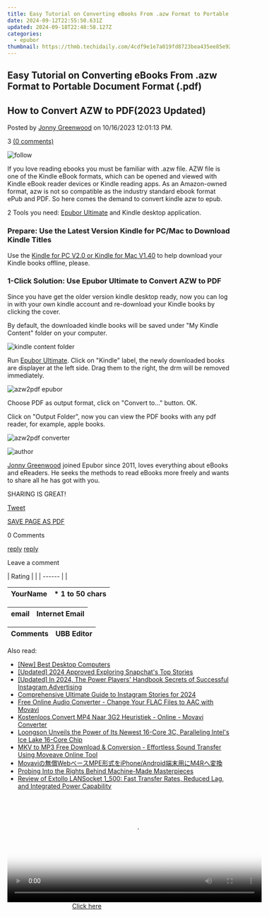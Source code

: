 ```yaml
---
title: Easy Tutorial on Converting eBooks From .azw Format to Portable Document Format (.pdf)
date: 2024-09-12T22:55:50.631Z
updated: 2024-09-18T22:48:58.127Z
categories:
  - epubor
thumbnail: https://thmb.techidaily.com/4cdf9e1e7a019fd8723bea435ee85e9220196351b1b22d3eef75a6f40f6097c7.jpg
---
```


## Easy Tutorial on Converting eBooks From .azw Format to Portable Document Format (.pdf)

## How to Convert AZW to PDF(2023 Updated)

Posted by [Jonny Greenwood](https://plus.google.com/u/0/+JonnyGreenwood999) on 10/16/2023 12:01:13 PM.

3 [(0 comments)](http://www.epubor.com/#comment-area) 

![follow](http://www.epubor.com/images/follow.png)

If you love reading ebooks you must be familiar with .azw file. AZW file is one of the Kindle eBook formats, which can be opened and viewed with Kindle eBook reader devices or Kindle reading apps. As an Amazon-owned format, azw is not so compatible as the industry standard ebook format ePub and PDF. So here comes the demand to convert kindle azw to epub.

2 Tools you need: [Epubor Ultimate](https://tools.techidaily.com/epubor/ultimate/) and Kindle desktop application. 

### Prepare: Use the Latest Version Kindle for PC/Mac to Download Kindle Titles

Use the [Kindle for PC V2.0 or Kindle for Mac V1.40](https://tools.techidaily.com/epubor/products/) to help download your Kindle books offline, please. 

### 1-Click Solution: Use Epubor Ultimate to Convert AZW to PDF 

Since you have get the older version kindle desktop ready, now you can log in with your own kindle account and re-download your Kindle books by clicking the cover. 

By default, the downloaded kindle books will be saved under "My Kindle Content" folder on your computer. 

![kindle content folder](http://www.epubor.com/images/uppic/kindle-content-folder.png)

Run [Epubor Ultimate](https://tools.techidaily.com/epubor/ultimate/). Click on "Kindle" label, the newly downloaded books are displayer at the left side. Drag them to the right, the drm will be removed immediately. 

![azw2pdf epubor](https://www.epubor.com/images/uppic/convert-kindle-to-pdf-402.png)

Choose PDF as output format, click on "Convert to..." button. OK. 

Click on "Output Folder", now you can view the PDF books with any pdf reader, for example, apple books. 

![azw2pdf converter](http://www.epubor.com/images/uppic/epubor-azw-pdf-converter.png)

![author](http://www.epubor.com/images/uppic/jonny.png)

[Jonny Greenwood](https://plus.google.com/u/0/+JonnyGreenwood999) joined Epubor since 2011, loves everything about eBooks and eReaders. He seeks the methods to read eBooks more freely and wants to share all he has got with you.

SHARING IS GREAT!

[Tweet](https://twitter.com/share) 

[SAVE PAGE AS PDF](https://tools.techidaily.com/epubor/products/) 

0 Comments

[reply](https://tools.techidaily.com/epubor/products/) [reply](https://tools.techidaily.com/epubor/products/) 

Leave a comment

| Rating |  |
| ------ |  |

| YourName | \*  1 to 50 chars |
| -------- | ----------------- |

| email | Internet Email |
| ----- | -------------- |

| Comments | UBB Editor |
| -------- | ---------- |

<ins class="adsbygoogle"
     style="display:block"
     data-ad-format="autorelaxed"
     data-ad-client="ca-pub-7571918770474297"
     data-ad-slot="1223367746"></ins>

<ins class="adsbygoogle"
     style="display:block"
     data-ad-client="ca-pub-7571918770474297"
     data-ad-slot="8358498916"
     data-ad-format="auto"
     data-full-width-responsive="true"></ins>

<span class="atpl-alsoreadstyle">Also read:</span>
<div><ul>
<li><a href="https://extra-tips.techidaily.com/new-best-desktop-computers/"><u>[New] Best Desktop Computers</u></a></li>
<li><a href="https://fox-info.techidaily.com/updated-2024-approved-exploring-snapchats-top-stories/"><u>[Updated] 2024 Approved Exploring Snapchat's Top Stories</u></a></li>
<li><a href="https://instagram-clips.techidaily.com/updated-in-2024-the-power-players-handbook-secrets-of-successful-instagram-advertising/"><u>[Updated] In 2024, The Power Players' Handbook Secrets of Successful Instagram Advertising</u></a></li>
<li><a href="https://instagram-clips.techidaily.com/comprehensive-ultimate-guide-to-instagram-stories-for-2024/"><u>Comprehensive Ultimate Guide to Instagram Stories for 2024</u></a></li>
<li><a href="https://discover-able.techidaily.com/free-online-audio-converter-change-your-flac-files-to-aac-with-movavi/"><u>Free Online Audio Converter - Change Your FLAC Files to AAC with Movavi</u></a></li>
<li><a href="https://discover-able.techidaily.com/kostenloos-convert-mp4-naar-3g2-heuristiek-online-movavi-converter/"><u>Kostenloos Convert MP4 Naar 3G2 Heuristiek - Online - Movavi Converter</u></a></li>
<li><a href="https://hardware-updates.techidaily.com/loongson-unveils-the-power-of-its-newest-16-core-3c-paralleling-intels-ice-lake-16-core-chip/"><u>Loongson Unveils the Power of Its Newest 16-Core 3C, Paralleling Intel's Ice Lake 16-Core Chip</u></a></li>
<li><a href="https://discover-able.techidaily.com/mkv-to-mp3-free-download-and-conversion-effortless-sound-transfer-using-moveave-online-tool/"><u>MKV to MP3 Free Download & Conversion - Effortless Sound Transfer Using Moveave Online Tool</u></a></li>
<li><a href="https://tech-revival.techidaily.com/movaviwebmpeiphoneandroidm4r/"><u>Movaviの無償WebベースMPE形式をiPhone/Android端末用にM4Rへ変換</u></a></li>
<li><a href="https://tech-revival.techidaily.com/probing-into-the-rights-behind-machine-made-masterpieces/"><u>Probing Into the Rights Behind Machine-Made Masterpieces</u></a></li>
<li><a href="https://video-screen-grab.techidaily.com/review-of-extollo-lansocket-1500-fast-transfer-rates-reduced-lag-and-integrated-power-capability/"><u>Review of Extollo LANSocket 1_500: Fast Transfer Rates, Reduced Lag, and Integrated Power Capability</u></a></li>
</ul></div>

<!-- affiliate ads begin -->
<span id="1983472">
					<video width="576" height="240" style="cursor:pointer"
           poster="//a.impactradius-go.com/display-clicktoplayimage/1983472.png"
           onclick="if(!this.playClicked){this.play();this.setAttribute('controls',true);this.playClicked=true;}">
	   <source src="//a.impactradius-go.com/display-ad/22993-1983472">
	   <img src="//a.impactradius-go.com/display-clicktoplayimage/1983472.png" style="border: none; height: 100%; width: 100%; object-fit: contain">
	</video>
	<div style="width:360px;text-align:center"><a href="javascript:window.open(decodeURIComponent('https%3A%2F%2Fhomestyler.sjv.io%2Fc%2F5597632%2F1983472%2F22993'), '_blank');void(0);">Click here</a></div>
</span>
<img height="0" width="0" src="https://imp.pxf.io/i/5597632/1983472/22993" style="position:absolute;visibility:hidden;" border="0" />
<!-- affiliate ads end -->

